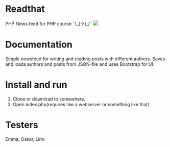 # Readthat
PHP News feed for PHP course ¯\\\_(ツ)\_/¯
<img src="http://e.lvme.me/nzu2igx.jpg">

# Documentation
Simple newsfeed for writing and reading posts with different authors.
Saves and loads authors and posts from JSON-file and uses Bootstrap for UI.

# Install and run
1. Clone or download to somewhere.
2. Open index.php(requires like a webserver or something like that)

# Testers
Emma, Oskar, Linn
